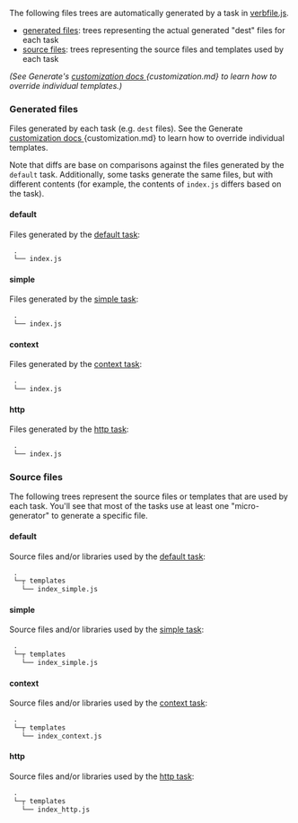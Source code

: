 The following files trees are automatically generated by a task in [verbfile.js](verbfile.js).

- [generated files](#generated-files): trees representing the actual generated "dest" files for each task
- [source files](#source-files): trees representing the source files and templates used by each task

_(See Generate's [customization docs ][docs]{customization.md} to learn how to override individual templates.)_

### Generated files

Files generated by each task (e.g. `dest` files). See the Generate [customization docs ][docs]{customization.md} to learn how to override individual templates.

Note that diffs are base on comparisons against the files generated by the `default` task. Additionally, some tasks generate the same files, but with different contents (for example, the contents of `index.js` differs based on the task).

#### default

Files generated by the [default task](#default):

```diff
 .
 └── index.js
```

#### simple

Files generated by the [simple task](#simple):

```diff
 .
 └── index.js
```

#### context

Files generated by the [context task](#context):

```diff
 .
 └── index.js
```

#### http

Files generated by the [http task](#http):

```diff
 .
 └── index.js
```

### Source files

The following trees represent the source files or templates that are used by each task. You'll see that most of the tasks use at least one "micro-generator" to generate a specific file.

#### default

Source files and/or libraries used by the [default task](#default):

```diff
 .
 └─┬ templates
   └── index_simple.js
```

#### simple

Source files and/or libraries used by the [simple task](#simple):

```diff
 .
 └─┬ templates
   └── index_simple.js
```

#### context

Source files and/or libraries used by the [context task](#context):

```diff
 .
 └─┬ templates
   └── index_context.js
```

#### http

Source files and/or libraries used by the [http task](#http):

```diff
 .
 └─┬ templates
   └── index_http.js
```

[docs]: https://github.com/generate/generate/blob/master/docs/

